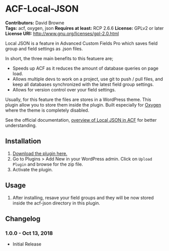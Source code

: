 # ACF-Local-JSON
**Contributors:** David Browne  
**Tags:** acf, oxygen, json 
**Requires at least:** RCP 2.6.6
**License:** GPLv2 or later  
**License URI:** http://www.gnu.org/licenses/gpl-2.0.html

Local JSON is a feature in Advanced Custom Fields Pro which saves field group and field settings as .json files.

In short, the three main benefits to this featuere are;

* Speeds up ACF as it reduces the amount of database queries on page load.
* Allows multiple devs to work on a project, use git to push / pull files, and keep all databases synchronized with the latest field group settings.
* Allows for version control over your field settings.

Usually, for this feature the files are stores in a WordPress theme. This plugin allow you to store them inside the plugin. Built especially for [Oxygen](http://oxygenbuilder.com/) where the theme is completely disabled.

See the official documentation, [overview of Local JSON in ACF](http://www.advancedcustomfields.com/resources/local-json/) for better understanding.
 

## Installation ##

1. [Download the plugin here.](https://github.com/wplit/ACF-Local-JSON/archive/master.zip)
2. Go to Plugins > Add New in your WordPress admin. Click on `Upload Plugin` and browse for the zip file.
3. Activate the plugin.

## Usage ##

1. After installing, resave your field groups and they will be now stored inside the acf-json directory in this plugin. 

## Changelog ##

### 1.0.0 - Oct 13, 2018 ###
* Initial Release
